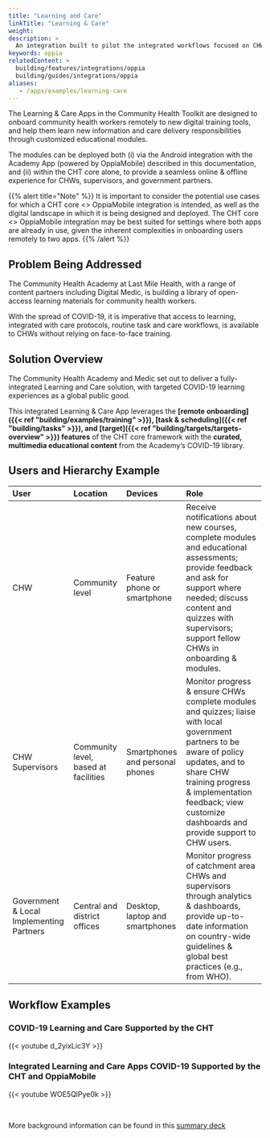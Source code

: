 ```yaml
---
title: "Learning and Care"
linkTitle: "Learning & Care"
weight: 
description: >
  An integration built to pilot the integrated workflows focused on CHW remote learning and care support for COVID-19. 
keywords: oppia
relatedContent: >
  building/features/integrations/oppia
  building/guides/integrations/oppia
aliases:
   - /apps/examples/learning-care
---
```


The Learning & Care Apps in the Community Health Toolkit are designed to onboard community health workers remotely to new digital training tools, and help them learn new information and care delivery responsibilities through customized educational modules. 

The modules can be deployed both (i) via the Android integration with the Academy App (powered by OppiaMobile) described in this documentation, and (ii) within the CHT core alone, to provide a seamless online & offline experience for CHWs, supervisors, and government partners.

{{% alert title="Note" %}}
It is important to consider the potential use cases for which a CHT core <> OppiaMobile integration is intended, as well as the digital landscape in which it is being designed and deployed. The CHT core <> OppiaMobile integration may be best suited for settings where both apps are already in use, given the inherent complexities in onboarding users remotely to two apps.
{{% /alert %}}

## Problem Being Addressed

The Community Health Academy at Last Mile Health, with a range of content partners including Digital Medic, is building a library of open-access learning materials for community health workers.

With the spread of COVID-19, it is imperative that access to learning, integrated with care protocols, routine task and care workflows, is available to CHWs without relying on face-to-face training.

## Solution Overview

The Community Health Academy and Medic set out to deliver a fully-integrated Learning and Care solution, with targeted COVID-19 learning experiences as a global public good.

This integrated Learning & Care App leverages the **[remote onboarding]({{< ref "building/examples/training" >}}), [task & scheduling]({{< ref "building/tasks" >}}), and [target]({{< ref "building/targets/targets-overview" >}}) features** of the CHT core framework with the **curated, multimedia educational content** from the Academy’s COVID-19 library.

## Users and Hierarchy Example

| User                             | Location                               | Devices                             | Role                                                                                                                                                                                                                                              |
| :------------------------------- | :------------------------------------- | :---------------------------------- | :------------------------------------------------------------------------------------------------- |
| CHW                              | Community level                        | Feature phone or smartphone         | Receive notifications about new courses, complete modules and educational assessments; provide feedback and ask for support where needed; discuss content and quizzes with supervisors; support fellow CHWs in onboarding & modules.           |
| CHW Supervisors                  | Community level, based at facilities   | Smartphones and personal phones     | Monitor progress & ensure CHWs complete modules and quizzes; liaise with local government partners to be aware of policy updates, and to share CHW training progress & implementation feedback; view customize dashboards and provide support to CHW users.            |
| Government & Local Implementing Partners   | Central and district offices   | Desktop, laptop and smartphones     | Monitor progress of catchment area CHWs and supervisors through analytics & dashboards, provide up-to-date information on country-wide guidelines & global best practices (e.g., from WHO).          |



## Workflow Examples 

### COVID-19 Learning and Care Supported by the CHT

{{< youtube d_2yixLic3Y >}}

### Integrated Learning and Care Apps COVID-19 Supported by the CHT and OppiaMobile

{{< youtube WOE5QlPye0k >}}

<br clear="all">

More background information can be found in this [summary deck](https://docs.google.com/presentation/d/1fsf0bpF6jdngwwj1VUqpR2QxONS7fEP88GQMWHr10Jc/edit#slide=id.g5fbe124551_2_36)



